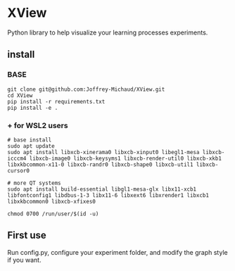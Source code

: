 # XView
Python library to help visualize your learning processes experiments.

## install

### BASE

```shell
git clone git@github.com:Joffrey-Michaud/XView.git
cd XView
pip install -r requirements.txt
pip install -e .
```

### + for WSL2 users

```shell
# base install
sudo apt update
sudo apt install libxcb-xinerama0 libxcb-xinput0 libegl1-mesa libxcb-icccm4 libxcb-image0 libxcb-keysyms1 libxcb-render-util0 libxcb-xkb1 libxkbcommon-x11-0 libxcb-randr0 libxcb-shape0 libxcb-util1 libxcb-cursor0

# more QT systems
sudo apt install build-essential libgl1-mesa-glx libx11-xcb1 libfontconfig1 libdbus-1-3 libx11-6 libxext6 libxrender1 libxcb1 libxkbcommon0 libxcb-xfixes0

chmod 0700 /run/user/$(id -u)
```

## First use

Run config.py, configure your experiment folder, and modify the graph style if you want.


